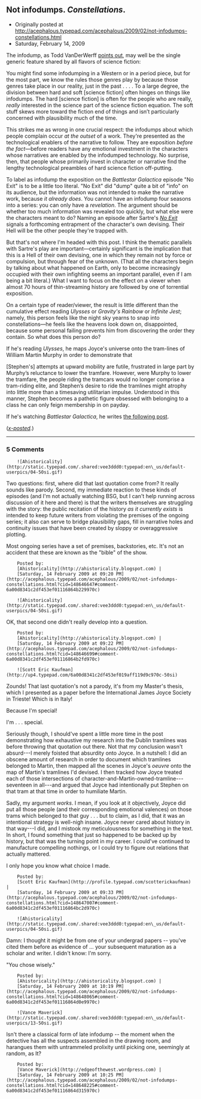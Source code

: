 ## Not infodumps. <em>Constellations</em>.

 * Originally posted at http://acephalous.typepad.com/acephalous/2009/02/not-infodumps-constellations.html
 * Saturday, February 14, 2009



The infodump, as Todd VanDerWerff [points out](http://www.thehousenextdooronline.com/2009/02/bsg-saturdays-season-4-ep-15-no-exit.html), may well be the single generic feature shared by all flavors of science fiction:

You might find some infodumping in a Western or in a period piece, but for the most part, we know the rules those genres play by because those genres take place in our reality, just in the past . . . . To a large degree, the division between hard and soft [science fiction] often hinges on things like infodumps. The hard [science fiction] is often for the people who are really, _really_ interested in the science part of the science fiction equation. The soft stuff skews more toward the fiction end of things and isn’t particularly concerned with plausibility much of the time.

This strikes me as wrong in one crucial respect: the infodumps about which people complain occur _at the outset_ of a work. They're presented as the technological enablers of the narrative to follow. They are exposition _before the fact_—before readers have any emotional investment in the characters whose narratives are enabled by the infodumped technology. No surprise, then, that people whose primarily invest in character or narrative find the lengthy technological preambles of hard science fiction off-putting.

To label as infodump the exposition on the _Battlestar Galactica_ episode "No Exit" is to be a little too literal. "No Exit" did "dump" quite a bit of "info" on its audience, but the information was not intended to make the narrative work, because _it already does_. You cannot have an infodump four seasons into a series: you can only have a _revelation_. The argument should be whether too much information was revealed too quickly, but what else were the characters meant to do? Naming an episode after Sartre's _[No Exit](http://en.wikipedia.org/wiki/No\_Exit)_ signals a forthcoming entrapment of the character's own devising. Their Hell will be the other people they're trapped with.

But that's not where I'm headed with this post. I think the thematic parallels with Sartre's play are important—certainly significant is the implication that this is a Hell of their own devising, one in which they remain not by force or compulsion, but through fear of the unknown. (That all the characters begin by talking about what happened on Earth, only to become increasingly occupied with their own infighting seems an important parallel, even if I am being a bit literal.) What I want to focus on the effect on a viewer when almost 70 hours of thin-streaming history are followed by one of torrential exposition.

On a certain type of reader/viewer, the result is little different than the cumulative effect reading _Ulysses_ or _Gravity's Rainbow_ or _Infinite Jest_; namely, this person feels like the night sky yearns to snap into constellations—he feels like the heavens look down on, disappointed, because some personal failing prevents him from discovering the order they contain. So what does this person do?

If he's reading _Ulysses_, he maps Joyce's universe onto the tram-lines of William Martin Murphy in order to demonstrate that

[Stephen's] attempts at upward mobility are futile, frustrated in large part by Murphy’s reluctance to lower the tramfare. However, were Murphy to lower the tramfare, the people riding the tramcars would no longer comprise a tram-riding elite, and Stephen’s desire to ride the tramlines might atrophy into little more than a timesaving utilitarian impulse. Understood in this manner, Stephen becomes a pathetic figure obsessed with belonging to a class he can only feign membership in on payday.

If he's watching _Battlestar Galactica_, he writes [the following post](http://acephalous.typepad.com/acephalous/2009/02/battlestar-galactica-a-historical-timeline-of-events-leading-up-to-the-miniseries.html).

(_[x-posted](http://www.thevalve.org/go/valve/article/not\_infodumps\_emconstellations\_em/)_.)
		

* * *

### 5 Comments 

		

                
[]()

	

		![Ahistoricality](http://static.typepad.com/.shared:vee3ddd0:typepad:en\_us/default-userpics/04-50si.gif)
	

	

		

Two questions: first, where did that last quotation come from? It really sounds like parody. Second, my immediate reaction to these kinds of episodes (and I'm not actually watching BSG, but I can't help running across discussion of it here and there) is that the writers themselves are struggling with the story: the public recitation of the history _as it currently exists_ is intended to keep future writers from violating the premises of the ongoing series; it also can serve to bridge plausibility gaps, fill in narrative holes and continuity issues that have been created by sloppy or overaggressive plotting. 

Most ongoing series have a set of premises, backstories, etc. It's not an accident that these are known as the "bible" of the show.

	

		Posted by:
		[Ahistoricality](http://ahistoricality.blogspot.com) |
		[Saturday, 14 February 2009 at 09:20 PM](http://acephalous.typepad.com/acephalous/2009/02/not-infodumps-constellations.html?cid=148646647#comment-6a00d8341c2df453ef01116864b229970c)

[]()

	

		![Ahistoricality](http://static.typepad.com/.shared:vee3ddd0:typepad:en\_us/default-userpics/04-50si.gif)
	

	

		

OK, that second one didn't really develop into a question. 

	

		Posted by:
		[Ahistoricality](http://ahistoricality.blogspot.com) |
		[Saturday, 14 February 2009 at 09:22 PM](http://acephalous.typepad.com/acephalous/2009/02/not-infodumps-constellations.html?cid=148646699#comment-6a00d8341c2df453ef01116864b2fd970c)

[]()

	

		![Scott Eric Kaufman](http://up4.typepad.com/6a00d8341c2df453ef019aff119d9c970c-50si)
	

	

		

Zounds!  That last quotation's not a parody, it's from my Master's thesis, which I presented as a paper before the International James Joyce Society in Trieste!  Which is in Italy!

Because I'm special!

I'm . . . special.

Seriously though, I should've spent a little more time in the post demonstrating how exhaustive my research into the Dublin tramlines was before throwing that quotation out there.  Not that my conclusion wasn't absurd---I merely foisted that absurdity onto Joyce.  In a nutshell: I did an obscene amount of research in order to document which tramlines belonged to Martin, then mapped all the scenes in Joyce's _oeuvre_ onto the map of Martin's tramlines I'd devised.  I then tracked how Joyce treated each of those intersections of character-and-Martin-owned-tramline---seventeen in all---and argued that Joyce had intentionally put Stephen on that tram at that time in order to humiliate Martin.  

Sadly, my argument _works_.  I mean, if you look at it objectively, Joyce did put all those people (and their corresponding emotional valences) on those trams which belonged to that guy . . . but to claim, as I did, that it was an intentional strategy is well-nigh insane.  Joyce never cared about history in that way---I did, and I mistook my meticulousness for something in the text.  In short, I found something that just so happened to be backed up by history, but that was the turning point in my career.  I could've continued to manufacture compelling nothings, or I could try to figure out relations that actually mattered.

I only hope you know what choice I made.

	

		Posted by:
		[Scott Eric Kaufman](http://profile.typepad.com/scotterickaufman) |
		[Saturday, 14 February 2009 at 09:33 PM](http://acephalous.typepad.com/acephalous/2009/02/not-infodumps-constellations.html?cid=148647007#comment-6a00d8341c2df453ef01116864bc2d970c)

[]()

	

		![Ahistoricality](http://static.typepad.com/.shared:vee3ddd0:typepad:en\_us/default-userpics/04-50si.gif)
	

	

		

Damn: I thought it might be from one of your undergrad papers -- you've cited them before as evidence of ... your subsequent maturation as a scholar and writer. I didn't know: I'm sorry. 

"You chose wisely."

	

		Posted by:
		[Ahistoricality](http://ahistoricality.blogspot.com) |
		[Saturday, 14 February 2009 at 10:19 PM](http://acephalous.typepad.com/acephalous/2009/02/not-infodumps-constellations.html?cid=148648065#comment-6a00d8341c2df453ef01116864d0e9970c)

[]()

	

		![Vance Maverick](http://static.typepad.com/.shared:vee3ddd0:typepad:en\_us/default-userpics/13-50si.gif)
	

	

		

Isn't there a classical form of late infodump -- the moment when the detective has all the suspects assembled in the drawing room, and harangues them with untrammeled prolixity until picking one, seemingly at random, as It?

	

		Posted by:
		[Vance Maverick](http://edgeofthewest.wordpress.com) |
		[Saturday, 14 February 2009 at 10:25 PM](http://acephalous.typepad.com/acephalous/2009/02/not-infodumps-constellations.html?cid=148648225#comment-6a00d8341c2df453ef01116864d315970c)

		

        